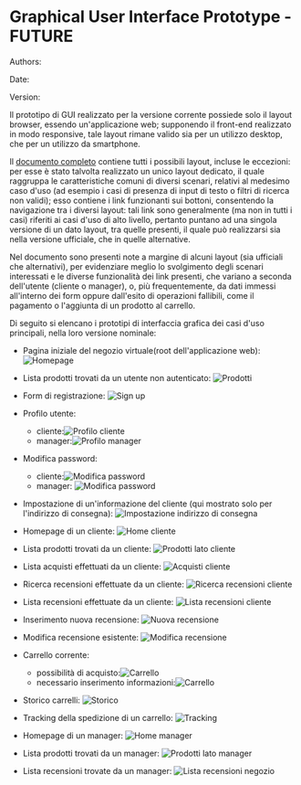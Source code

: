# Graphical User Interface Prototype - FUTURE

Authors:

Date:

Version:

Il prototipo di GUI realizzato per la versione corrente possiede solo il layout browser, essendo un'applicazione web; supponendo il front-end realizzato in modo responsive, tale layout rimane valido sia per un utilizzo desktop, che per un utilizzo da smartphone.

Il [documento completo](/GUIs/version2/version2.pdf) contiene tutti i possibili layout, incluse le eccezioni: per esse è stato talvolta realizzato un unico layout dedicato, il quale raggruppa le caratteristiche comuni di diversi scenari, relativi al medesimo caso d'uso (ad esempio i casi di presenza di input di testo o filtri di ricerca non validi); esso contiene i link funzionanti sui bottoni, consentendo la navigazione tra i diversi layout: tali link sono generalmente (ma non in tutti i casi) riferiti ai casi d'uso di alto livello, pertanto puntano ad una singola versione di un dato layout, tra quelle presenti, il quale può realizzarsi sia nella versione ufficiale, che in quelle alternative.

Nel documento sono presenti note a margine di alcuni layout (sia ufficiali che alternativi), per evidenziare meglio lo svolgimento degli scenari interessati e le diverse funzionalità dei link presenti, che variano a seconda dell'utente (cliente o manager), o, più frequentemente, da dati immessi all'interno dei form oppure dall'esito di operazioni fallibili, come il pagamento o l'aggiunta di un prodotto al carrello.

Di seguito si elencano i prototipi di interfaccia grafica dei casi d'uso principali, nella loro versione nominale:

- Pagina iniziale del negozio virtuale(root dell'applicazione web):
![Homepage](/GUIs/version2/media/index.png)

- Lista prodotti trovati da un utente non autenticato:
![Prodotti](/GUIs/version2/media/products_retrieved_general.png)

- Form di registrazione:
![Sign up](/GUIs/version2/media/sign_up.png)

- Profilo utente:
    - cliente:![Profilo cliente](/GUIs/version2/media/user_info.png)
    - manager:![Profilo manager](/GUIs/version2/media/user_info%20(user_info_manager).png)

- Modifica password:
    - cliente:![Modifica password](/GUIs/version2/media/new_password.png)
    - manager: ![Modifica password](/GUIs/version2/media/new_password%20(manager).png)

- Impostazione di un'informazione del cliente (qui mostrato solo per l'indirizzo di consegna):
![Impostazione indirizzo di consegna](/GUIs/version2/media/add_address.png)

- Homepage di un cliente:
![Home cliente](/GUIs/version2/media/index_customer.png)

- Lista prodotti trovati da un cliente:
![Prodotti lato cliente](GUIs/version2/media/products_retrieved_customer.png)

- Lista acquisti effettuati da un cliente:
![Acquisti cliente](GUIs/version2/media/products_retrieved_customer_already_purchased.png)

- Ricerca recensioni effettuate da un cliente:
![Ricerca recensioni cliente](GUIs/version2/media/reviews_customer.png)

- Lista recensioni effettuate da un cliente:
![Lista recensioni cliente](GUIs/version2/media/reviews_retrieved_customer.png)

- Inserimento nuova recensione:
![Nuova recensione](GUIs/version2/media/insert_review.png)

- Modifica recensione esistente:
![Modifica recensione](GUIs/version2/media/modify_review.png)

- Carrello corrente:
    - possibilità di acquisto:![Carrello](/GUIs/version2/media/cart_products.png)
    - necessario inserimento informazioni:![Carrello](/GUIs/version2/media/cart_products%20(cart_products_no_info).png)

- Storico carrelli:
![Storico](/GUIs/version2/media/cart_history.png)

- Tracking della spedizione di un carrello:
![Tracking](/GUIs/version2/media/cart_tracking.png)

- Homepage di un manager:
![Home manager](GUIs/version2/media/index_manager.png)

- Lista prodotti trovati da un manager:
![Prodotti lato manager](GUIs/version2/media/products_retrieved_manager.png)

- Lista recensioni trovate da un manager:
![Lista recensioni negozio](GUIs/version2/media/reviews_retrieved_manager.png)


